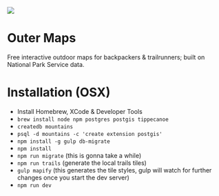 ![](https://imgur.com/a/miA1dqi)

# Outer Maps
Free interactive outdoor maps for backpackers &amp; trailrunners; built on National Park Service data.

# Installation (OSX)

* Install Homebrew, XCode & Developer Tools
* `brew install node npm postgres postgis tippecanoe`
* `createdb mountains`
* `psql -d mountains -c 'create extension postgis'`
* `npm install -g gulp db-migrate`
* `npm install`
* `npm run migrate` (this is gonna take a while)
* `npm run trails` (generate the local trails tiles)
* `gulp mapify` (this generates the tile styles, gulp will watch for further changes once you start the dev server)
* `npm run dev`
